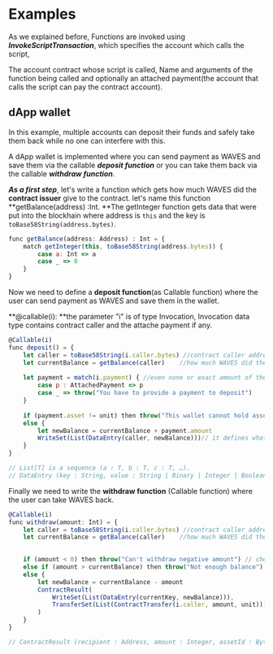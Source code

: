 # Examples

As we explained before, Functions are invoked using _**InvokeScriptTransaction**_, which specifies the account which calls the script,

The account contract whose script is called, Name and arguments of the function being called and optionally an attached payment\(the account that calls the script can pay the contract account\).

## dApp wallet

In this example, multiple accounts can deposit their funds and safely take them back while no one can interfere with this.

A dApp wallet is implemented where you can send payment as WAVES and save them via the callable _**deposit function**_ or you can take them back via the callable _**withdraw function**_.

_**As a first step**_, let's write a function which gets how much WAVES did the **contract issuer** give to the contract. let's name this function **getBalance\(address\) :Int. **The getInteger function gets data that were put into the blockhain where address is `this` and the key is `toBase58String(address.bytes)`.

```js
func getBalance(address: Address) : Int = {
    match getInteger(this, toBase58String(address.bytes)) {
        case a: Int => a
        case _ => 0
    }
}
```

Now we need to define a **deposit function**\(as Callable function\) where the user can send payment as WAVES and save them in the wallet. 

**@callable\(i\): **the parameter "i" is of type Invocation, Invocation data type contains contract caller and the attache payment if any.

```js
@Callable(i)
func deposit() = {
    let caller = toBase58String(i.caller.bytes) //contract caller address.
    let currentBalance = getBalance(caller)    //how much WAVES did the contract issuer give to the contract.
 
    let payment = match(i.payment) { //even none or exact amount of the attached payment(InvokeScriptTransaction).
        case p : AttachedPayment => p
        case _ => throw("You have to provide a payment to deposit")
    }
 
    if (payment.asset != unit) then throw("This wallet cannot hold assets other than WAVES")
    else {
        let newBalance = currentBalance + payment.amount
        WriteSet(List(DataEntry(caller, newBalance)))// it defines what data (caller address and the new balance) will be stored in contract's account.
    }
}

// List[T] is a sequence (a : T, b : T, c : T, …).
// DataEntry (key : String, value : String | Binary | Integer | Boolean)
```



Finally we need to write the **withdraw function** \(Callable function\) where the user can take WAVES back.

```js
@Callable(i)
func withdraw(amount: Int) = {
    let caller = toBase58String(i.caller.bytes) //contract caller address.
    let currentBalance = getBalance(caller)    //how much WAVES did the contract issuer give to the contract.

 
    if (amount < 0) then throw("Can't withdraw negative amount") // checking if the amount is negative or not
    else if (amount > currentBalance) then throw("Not enough balance") // checking enough balance
    else {
        let newBalance = currentBalance - amount
        ContractResult(
            WriteSet(List(DataEntry(currentKey, newBalance))),
            TransferSet(List(ContractTransfer(i.caller, amount, unit)))// it defines outgoing payments.
        )
    }
}

// ContractResult (recipient : Address, amount : Integer, assetId : ByteArray) 
```



